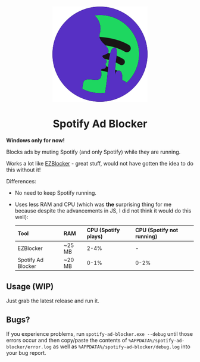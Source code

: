 <p align="center"><img src="./assets/spotify-ad-blocker_icon.png" /></p>
<h1 align="center">Spotify Ad Blocker</h1>

**Windows only for now!**

Blocks ads by muting Spotify (and only Spotify) while they are running.

Works a lot like [EZBlocker](https://github.com/Xeroday/Spotify-Ad-Blocker) - great stuff, 
would not have gotten the idea to do this without it! 

Differences:

- No need to keep Spotify running.
- Uses less RAM and CPU (which was **the** surprising thing for me because despite the advancements 
in JS, I did not think it would do this well):

	Tool | RAM | CPU (Spotify plays) | CPU (Spotify not running)
	---- | --- | ------------------- | -------------------------
	EZBlocker | ~25 MB | 2-4% | -
	Spotify Ad Blocker | ~20 MB | 0-1% | 0-2%

## Usage (WIP)

Just grab the latest release and run it.

## Bugs? 

If you experience problems, run `spotify-ad-blocker.exe --debug` until those errors occur and 
then copy/paste the contents of `%APPDATA%/spotify-ad-blocker/error.log` as well as 
`%APPDATA%/spotify-ad-blocker/debug.log` into your bug report.
